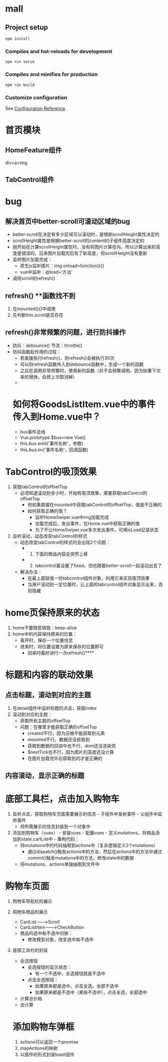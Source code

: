 # mall

## Project setup
```
npm install
```

### Compiles and hot-reloads for development
```
npm run serve
```

### Compiles and minifies for production
```
npm run build
```

### Customize configuration
See [Configuration Reference](https://cli.vuejs.org/config/).


# 首页模块
## HomeFeature组件
div>a>img
## TabControl组件



# bug
## 解决首页中better-scroll可滚动区域的bug
- better-scroll在决定有多少区域可以滚动时，是根剧scrollHeight属性决定的
- scrollHeight属性是根据better-scroll的content的子组件高度决定的
- 刚开始在计算scrollHeight属性时，没有将图片计算在内，所以计算出来的高度是错误的，后来图片加载完后有了新高度，但scrollHeight没有更新
- 监听图片加载完成：
    - 原生js监听图片：img.onload=function(){}
    - vue中监听：@load=‘方法’
- 调用scroll的refresh()
## refresh() **函数找不到
1. 在mounted(){}中调用
2. 先判断this.scroll是否存在
## refresh()非常频繁的问题，进行防抖操作
- 防抖：debounce()    节流：throttle()
- 防抖函数起作用的过程：
  - 若直接执行refresh()，则refresh()会被执行30次
  - 可以将refresh函数传入到debounce函数中，生成一个新的函数
  - 之后在调用非常频繁时，使用新的函数（并不会频繁调用，因为如果下次来的很快，会把上次取消掉）
  - 
  # 如何将GoodsListItem.vue中的事件传入到Home.vue中？
  - bus事件总线
  - Vue.prototype.$bus=new Vue()
  - this.$bus.$emit('事件名称'，参数)
  - this.$bus.$on('事件名称'，回调函数)


# TabControl的吸顶效果
1. 获取tabControl的offsetTop
   -  必须知道滚动到多少时，开始有吸顶效果，需要获取tabControl的offsetTop
      -  但如果直接在mounted中获取tabControl的offsetTop，值是不正确的
      -  如何获取正确的值？
         -  监听HomeSwiper.vue中img加载完成
         -  加载完成后，发出事件，在Home.vue中获取正确的值
         -  为了不让HomeSwiper.vue多次发出事件，可用isLoad记录状态
2. 监听滚动，动态改变tabControl的样式
   - 动态改变tabControl的样式时会出现2个问题：
     - 1. 下面的商品内容会突然上移
     - 2. tabcontrol虽设置了fixed，但也随着better-scroll一起滚动出去了
   - 解决办法：
     - 在最上面赋值一份tabcontrol组件对象，利用它来实现吸顶效果
     - 当用户滚动到一定位置时，让上面的tabcontrol组件对象显示出来，否则隐藏


# home页保持原来的状态
1. home不要随意销毁：keep-alive
2. home中的内容保持原来的位置：
   - 离开时，保存一个位置信息
   - 进来时，将位置设置为原来保存的位置即可
     - 回来时最好进行一次refresh()****


# 标题和内容的联动效果
## 点击标题，滚动到对应的主题
  1. 在detail组件中监听标题的点击，获取index
  2. 滚动到对应的主题：
     - 获取所有主题的offsetTop
     - 问题：在哪里才能获取正确的offsetTop
       -  created不行，因为压根不能获取到元素
       -  mounted不行，数据还没获取到
       -  获取到数据的回调中也不行，dom还没渲染完
       -  $nextTick也不行，因为图片的高度还没计算
       -  在图片加载完毕后获取到的才是正确的
  
  ## 内容滚动，显示正确的标题


  # 底部工具栏，点击加入购物车
  1. 监听点击，获取购物车页面需要展示的信息
    - 子组件中发射事件
    - 父组件中监听事件
      - 将所需展示的信息封装到一个对象中
  2. 添加到购物车（vuex）
    - 安装vuex
    - 配置vuex
    - 定义mutations，将商品添加到state.cartList中
    - 重构代码：
      - 将mutations中的代码抽取到actions中（复杂逻辑定义2个mutations）
        - 通过dispatch()触发actions中的方法，然后在actions中的方法中通过commit()触发mutations中的方法，修改state中的数据
      - 将mutations、actions单独抽取到文件中



# 购物车页面
1. 购物车导航栏的展示
2. 购物车商品的展示
   - CartList--->Scroll
   - CartListItem--->CheckButton
   - 商品的选中和不选中切换：
     - 修改模型对象，改变选中和不选中
3. 底部工具栏的封装
    - 全选按钮
      - 全选按钮的显示状态：
        - 有一个不选中，全选按钮就是不选中
      - 点击全选按钮：
        - 如果原来都是选中，点击全选，全部不选中
        - 如果原来都是不选中（某些不选中），点击全选，全部选中
    - 计算总价格
    - 去计算
   


   # 添加购物车弹框
   1. actions可以返回一个promise
   2. mapActions的映射
   3. 以插件的形式封装toast组件
   


   











  





